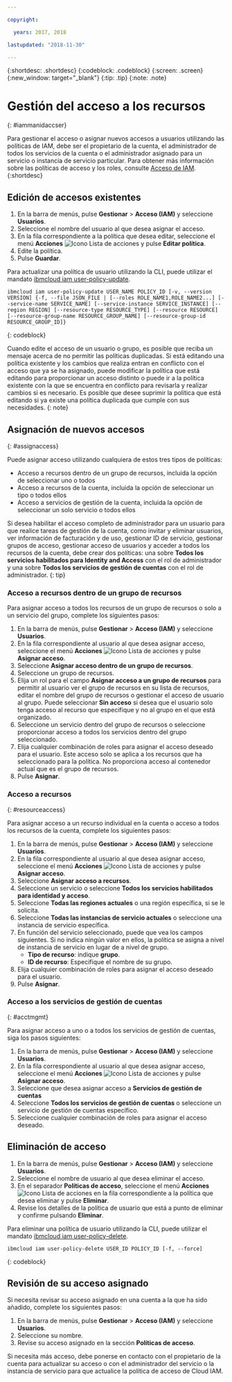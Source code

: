 ```yaml
---

copyright:

  years: 2017, 2018

lastupdated: "2018-11-30"

---
```


{:shortdesc: .shortdesc}
{:codeblock: .codeblock}
{:screen: .screen}
{:new_window: target="_blank"}
{:tip: .tip}
{:note: .note}

# Gestión del acceso a los recursos
{: #iammanidaccser}

Para gestionar el acceso o asignar nuevos accesos a usuarios utilizando las políticas de IAM, debe ser el propietario de la cuenta, el administrador de todos los servicios de la cuenta o el administrador asignado para un servicio o instancia de servicio particular. Para obtener más información sobre las políticas de acceso y los roles, consulte [Acceso de IAM](/docs/iam/users_roles.html).
{:shortdesc}

## Edición de accesos existentes

1. En la barra de menús, pulse **Gestionar** &gt; **Acceso (IAM)** y seleccione **Usuarios**.
2. Seleccione el nombre del usuario al que desea asignar el acceso.
3. En la fila correspondiente a la política que desea editar, seleccione el menú **Acciones** ![Icono Lista de acciones](../icons/action-menu-icon.svg) y pulse **Editar política**.
4. Edite la política.
5. Pulse **Guardar**.

Para actualizar una política de usuario utilizando la CLI, puede utilizar el mandato [ibmcloud iam user-policy-update](/docs/cli/reference/ibmcloud/cli_api_policy.html#ibmcloud_iam_user_policy_update).
```
ibmcloud iam user-policy-update USER_NAME POLICY_ID [-v, --version VERSION] {-f, --file JSON_FILE | [--roles ROLE_NAME1,ROLE_NAME2...] [--service-name SERVICE_NAME] [--service-instance SERVICE_INSTANCE] [--region REGION] [--resource-type RESOURCE_TYPE] [--resource RESOURCE] [--resource-group-name RESOURCE_GROUP_NAME] [--resource-group-id RESOURCE_GROUP_ID]}
```
{: codeblock}

Cuando edite el acceso de un usuario o grupo, es posible que reciba un mensaje acerca de no permitir las políticas duplicadas. Si está editando una política existente y los cambios que realiza entran en conflicto con el acceso que ya se ha asignado, puede modificar la política que está editando para proporcionar un acceso distinto o puede ir a la política existente con la que se encuentra en conflicto para revisarla y realizar cambios si es necesario. Es posible que desee suprimir la política que está editando si ya existe una política duplicada que cumple con sus necesidades.
{: note}

## Asignación de nuevos accesos
{: #assignaccess}

Puede asignar acceso utilizando cualquiera de estos tres tipos de políticas:

* Acceso a recursos dentro de un grupo de recursos, incluida la opción de seleccionar uno o todos
* Acceso a recursos de la cuenta, incluida la opción de seleccionar un tipo o todos ellos
* Acceso a servicios de gestión de la cuenta, incluida la opción de seleccionar un solo servicio o todos ellos

Si desea habilitar el acceso completo de administrador para un usuario para que realice tareas de gestión de la cuenta, como invitar y eliminar usuarios, ver información de facturación y de uso, gestionar ID de servicio, gestionar grupos de acceso, gestionar acceso de usuarios y acceder a todos los recursos de la cuenta, debe crear dos políticas: una sobre **Todos los servicios habilitados para Identity and Access** con el rol de administrador y una sobre **Todos los servicios de gestión de cuentas** con el rol de administrador.
{: tip}

### Acceso a recursos dentro de un grupo de recursos

Para asignar acceso a todos los recursos de un grupo de recursos o solo a un servicio del grupo, complete los siguientes pasos:

1. En la barra de menús, pulse **Gestionar** &gt; **Acceso (IAM)** y seleccione **Usuarios**.
2. En la fila correspondiente al usuario al que desea asignar acceso, seleccione el menú **Acciones** ![Icono Lista de acciones](../icons/action-menu-icon.svg) y pulse **Asignar acceso**.
3. Seleccione **Asignar acceso dentro de un grupo de recursos**.
4. Seleccione un grupo de recursos.
5. Elija un rol para el campo **Asignar acceso a un grupo de recursos** para permitir al usuario ver el grupo de recursos en su lista de recursos, editar el nombre del grupo de recursos o gestionar el acceso de usuario al grupo. Puede seleccionar **Sin acceso** si desea que el usuario solo tenga acceso al recurso que especifique y no al grupo en el que está organizado.
6. Seleccione un servicio dentro del grupo de recursos o seleccione proporcionar acceso a todos los servicios dentro del grupo seleccionado.
7. Elija cualquier combinación de roles para asignar el acceso deseado para el usuario. Este acceso solo se aplica a los recursos que ha seleccionado para la política. No proporciona acceso al contenedor actual que es el grupo de recursos.
8. Pulse **Asignar**.

### Acceso a recursos
{: #resourceaccess}

Para asignar acceso a un recurso individual en la cuenta o acceso a todos los recursos de la cuenta, complete los siguientes pasos:

1. En la barra de menús, pulse **Gestionar** &gt; **Acceso (IAM)** y seleccione **Usuarios**.
2. En la fila correspondiente al usuario al que desea asignar acceso, seleccione el menú **Acciones** ![Icono Lista de acciones](../icons/action-menu-icon.svg) y pulse **Asignar acceso**.
3. Seleccione **Asignar acceso a recursos**.
4. Seleccione un servicio o seleccione **Todos los servicios habilitados para identidad y acceso**.
5. Seleccione **Todas las regiones actuales** o una región específica, si se le solicita.
6. Seleccione **Todas las instancias de servicio actuales** o seleccione una instancia de servicio específica.
7. En función del servicio seleccionado, puede que vea los campos siguientes. Si no indica ningún valor en ellos, la política se asigna a nivel de instancia de servicio en lugar de a nivel de grupo.
    * **Tipo de recurso**: indique **grupo**.
    * **ID de recurso**: Especifique el nombre de su grupo.
8. Elija cualquier combinación de roles para asignar el acceso deseado para el usuario.
9. Pulse **Asignar**.


### Acceso a los servicios de gestión de cuentas
{: #acctmgmt}

Para asignar acceso a uno o a todos los servicios de gestión de cuentas, siga los pasos siguientes:

1. En la barra de menús, pulse **Gestionar** &gt; **Acceso (IAM)** y seleccione **Usuarios**.
2. En la fila correspondiente al usuario al que desea asignar acceso, seleccione el menú **Acciones** ![Icono Lista de acciones](../icons/action-menu-icon.svg) y pulse **Asignar acceso**.
3. Seleccione que desea asignar acceso a **Servicios de gestión de cuentas**
4. Seleccione **Todos los servicios de gestión de cuentas** o seleccione un servicio de gestión de cuentas específico.
5. Seleccione cualquier combinación de roles para asignar el acceso deseado.

## Eliminación de acceso

1. En la barra de menús, pulse **Gestionar** &gt; **Acceso (IAM)** y seleccione **Usuarios**.
2. Seleccione el nombre de usuario al que desea eliminar el acceso.
3. En el separador **Políticas de acceso**, seleccione el menú **Acciones** ![Icono Lista de acciones](../icons/action-menu-icon.svg) en la fila correspondiente a la política que desea eliminar y pulse **Eliminar**.  
4. Revise los detalles de la política de usuario que está a punto de eliminar y confirme pulsando **Eliminar**.

Para eliminar una política de usuario utilizando la CLI, puede utilizar el mandato [ibmcloud iam user-policy-delete](/docs/cli/reference/ibmcloud/cli_api_policy.html#ibmcloud_iam_user_policy_delete).
```
ibmcloud iam user-policy-delete USER_ID POLICY_ID [-f, --force]
```
{: codeblock}

## Revisión de su acceso asignado

Si necesita revisar su acceso asignado en una cuenta a la que ha sido añadido, complete los siguientes pasos:

1. En la barra de menús, pulse **Gestionar** &gt; **Acceso (IAM)** y seleccione **Usuarios**.
3. Seleccione su nombre.
4. Revise su acceso asignado en la sección **Políticas de acceso**.

Si necesita más acceso, debe ponerse en contacto con el propietario de la cuenta para actualizar su acceso o con el administrador del servicio o la instancia de servicio para que actualice la política de acceso de Cloud IAM.
